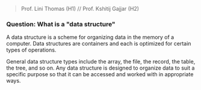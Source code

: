 > Prof. Lini Thomas (H1) // Prof. Kshitij Gajjar (H2)

### Question: What is a "data structure"

A data structure is a scheme for organizing data in the memory of a computer. Data structures are containers and each is optimized for certain types of operations.

General data structure types include the array, the file, the record, the table, the tree, and so on. Any data structure is designed to organize data to suit a specific purpose so that it can be accessed and worked with in appropriate ways.